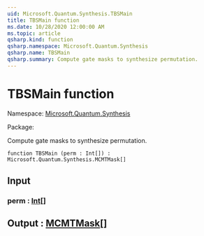 ```yaml
---
uid: Microsoft.Quantum.Synthesis.TBSMain
title: TBSMain function
ms.date: 10/28/2020 12:00:00 AM
ms.topic: article
qsharp.kind: function
qsharp.namespace: Microsoft.Quantum.Synthesis
qsharp.name: TBSMain
qsharp.summary: Compute gate masks to synthesize permutation.
---
```


# TBSMain function

Namespace: [Microsoft.Quantum.Synthesis](xref:Microsoft.Quantum.Synthesis)

Package: [](https://nuget.org/packages/)


Compute gate masks to synthesize permutation.

```qsharp
function TBSMain (perm : Int[]) : Microsoft.Quantum.Synthesis.MCMTMask[]
```


## Input

### perm : [Int](xref:microsoft.quantum.lang-ref.int)[]





## Output : [MCMTMask](xref:Microsoft.Quantum.Synthesis.MCMTMask)[]

